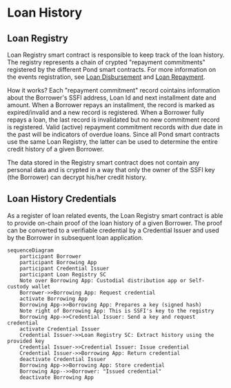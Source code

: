 # Loan History
## Loan Registry
Loan Registry smart contract is responsible to keep track of the loan history. The registry represents a chain of crypted "repayment commitments" registered by the different Pond smart contracts. For more information on the events registration, see [Loan Disbursement](./3-Loan-Disbursement.md) and [Loan Repayment](./4-Loan-Repayment.md).

How it works? Each "repayment commitment" record cointains information about the Borrower's SSFI address, Loan Id and next installment date and amount. When a Borrower repays an installment, the record is marked as expired/invalid and a new record is registered. When a Borrower fully repays a loan, the last record is invalidated but no new commitment record is registered. Valid (active) repayment commitment records with due date in the past will be indicators of overdue loans. Since all Pond smart contracts use the same Loan Registry, the latter can be used to determine the entire credit history of a given Borrower.
  
The data stored in the Registry smart contract does not contain any personal data and is crypted in a way that only the owner of the SSFI key (the Borrower) can decrypt his/her credit history.

## Loan History Credentials
As a register of loan related events, the Loan Registry smart contract is able to provide on-chain proof of the loan history of a given Borrower. The proof can be converted to a verifiable credential by a Credential Issuer and used by the Borrower in subsequent loan application.
```mermaid
sequenceDiagram
    participant Borrower
    participant Borrowing App
    participant Credential Issuer
    participant Loan Registry SC
    Note over Borrowing App: Custodial distribution app or Self-custody wallet
    Borrower->>Borrowing App: Request credential
    activate Borrowing App
    Borrowing App->>Borrowing App: Prepares a key (signed hash)
    Note right of Borrowing App: This is SSFI's key to the registry
    Borrowing App->>Credential Issuer: Send a key and request credential
    activate Credential Issuer
    Credential Issuer->>Loan Registry SC: Extract history using the provided key
    Credential Issuer->>Credential Issuer: Issue credential
    Credential Issuer->>Borrowing App: Return credential
    deactivate Credential Issuer
    Borrowing App->>Borrowing App: Store credential
    Borrowing App-->>Borrower: "Issued credential"
    deactivate Borrowing App
```